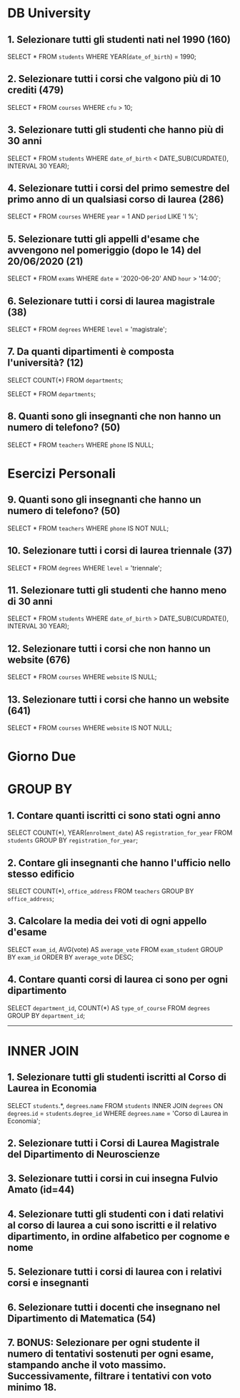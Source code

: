 # DB University

## 1. Selezionare tutti gli studenti nati nel 1990 (160)
SELECT 
	*
FROM 
	`students`
WHERE
	YEAR(`date_of_birth`) = 1990;

## 2. Selezionare tutti i corsi che valgono più di 10 crediti (479)
SELECT 
    *
FROM
    `courses`
WHERE
    `cfu` > 10;

## 3. Selezionare tutti gli studenti che hanno più di 30 anni
SELECT 
    *
FROM
    `students`
WHERE
    `date_of_birth` < DATE_SUB(CURDATE(), INTERVAL 30 YEAR);

## 4. Selezionare tutti i corsi del primo semestre del primo anno di un qualsiasi corso di laurea (286)
SELECT 
    *
FROM
    `courses`
WHERE
    `year` = 1 AND `period` LIKE 'I %';

## 5. Selezionare tutti gli appelli d'esame che avvengono nel pomeriggio (dopo le 14) del 20/06/2020 (21)
SELECT 
    *
FROM
    `exams`
WHERE
    `date` = '2020-06-20'
        AND `hour` > '14:00';

## 6. Selezionare tutti i corsi di laurea magistrale (38)
SELECT 
    *
FROM
    `degrees`
WHERE
    `level` = 'magistrale';

## 7. Da quanti dipartimenti è composta l'università? (12)
SELECT 
    COUNT(*)
FROM
    `departments`;

<!-- oppure -->

SELECT 
    *
FROM
    `departments`;
    

## 8. Quanti sono gli insegnanti che non hanno un numero di telefono? (50)
SELECT 
    *
FROM
    `teachers`
WHERE
    `phone` IS NULL;


# Esercizi Personali
<!-- ESERCIZI PERSONALI -->
## 9. Quanti sono gli insegnanti che hanno un numero di telefono? (50)
SELECT 
    *
FROM
    `teachers`
WHERE
    `phone` IS NOT NULL;

## 10. Selezionare tutti i corsi di laurea triennale (37)
SELECT 
    *
FROM
    `degrees`
WHERE
    `level` = 'triennale';

## 11. Selezionare tutti gli studenti che hanno meno di 30 anni
SELECT 
    *
FROM
    `students`
WHERE
    `date_of_birth` > DATE_SUB(CURDATE(), INTERVAL 30 YEAR);

## 12. Selezionare tutti i corsi che non hanno un website (676)
SELECT 
    *
FROM
    `courses`
WHERE
    `website` IS NULL;

## 13. Selezionare tutti i corsi che hanno un website (641)
SELECT 
    *
FROM
    `courses`
WHERE
    `website` IS NOT NULL;


# Giorno Due 

# GROUP BY

## 1. Contare quanti iscritti ci sono stati ogni anno

SELECT 
    COUNT(*), YEAR(`enrolment_date`) AS `registration_for_year`
FROM
    `students`
GROUP BY `registration_for_year`;

## 2. Contare gli insegnanti che hanno l'ufficio nello stesso edificio

SELECT 
    COUNT(*), `office_address`
FROM
   `teachers`
GROUP BY `office_address`;

## 3. Calcolare la media dei voti di ogni appello d'esame

SELECT 
    `exam_id`, AVG(vote) AS `average_vote`
FROM
    `exam_student`
GROUP BY `exam_id`
ORDER BY `average_vote` DESC;

## 4. Contare quanti corsi di laurea ci sono per ogni dipartimento

SELECT 
    `department_id`, COUNT(*) AS `type_of_course`
FROM
    `degrees`
GROUP BY `department_id`;

------------------------

# INNER JOIN 

## 1. Selezionare tutti gli studenti iscritti al Corso di Laurea in Economia

SELECT 
    `students`.*, `degrees`.`name`
FROM
    `students`
        INNER JOIN
    `degrees` ON `degrees`.`id` = `students`.`degree_id`
WHERE
    `degrees`.`name` = 'Corso di Laurea in Economia';

## 2. Selezionare tutti i Corsi di Laurea Magistrale del Dipartimento di Neuroscienze

## 3. Selezionare tutti i corsi in cui insegna Fulvio Amato (id=44)

## 4. Selezionare tutti gli studenti con i dati relativi al corso di laurea a cui sono iscritti e il relativo dipartimento, in ordine alfabetico per cognome e nome

## 5. Selezionare tutti i corsi di laurea con i relativi corsi e insegnanti

## 6. Selezionare tutti i docenti che insegnano nel Dipartimento di Matematica (54)

## 7. BONUS: Selezionare per ogni studente il numero di tentativi sostenuti per ogni esame, stampando anche il voto massimo. Successivamente, filtrare i tentativi con voto minimo 18.
